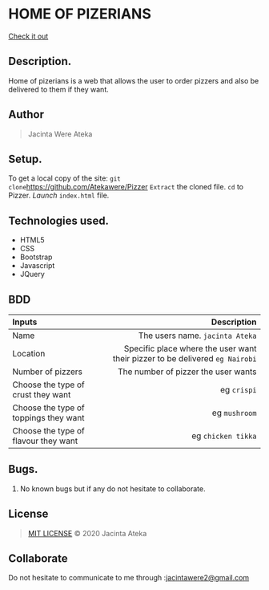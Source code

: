 # HOME OF PIZERIANS
[Check it out](https://atekawere.github.io/Pizzer/)
## Description.
Home of pizerians is a web that allows the user to order pizzers and also be delivered to them if they want.
## Author
>Jacinta Were Ateka
## Setup.
To get a local copy of the site:
`git clone`https://github.com/Atekawere/Pizzer
`Extract` the cloned file.
`cd` to Pizzer.
*Launch* `index.html` file.
## Technologies used.
* HTML5
* CSS
* Bootstrap
* Javascript
* JQuery
## BDD
| Inputs |  Description |
| :---         |          ---: |
| Name   | The users name. `jacinta Ateka`|
| Location     | Specific place where the user want their pizzer to be delivered ``eg Nairobi``   |
| Number of pizzers    | The number of pizzer the user wants   |
|Choose the type of crust they want|eg ``crispi``|
|Choose the type of toppings they want|eg ``mushroom``|
|Choose the type of flavour they want|eg ``chicken tikka``|
## Bugs.
1. No known bugs but if any do not hesitate to collaborate.
## License
>[MIT LICENSE](https://github.com/Atekawere/Pizzer/blob/master/LICENCE) &copy; 2020 Jacinta Ateka
## Collaborate
 Do not hesitate to communicate to me through :jacintawere2@gmail.com